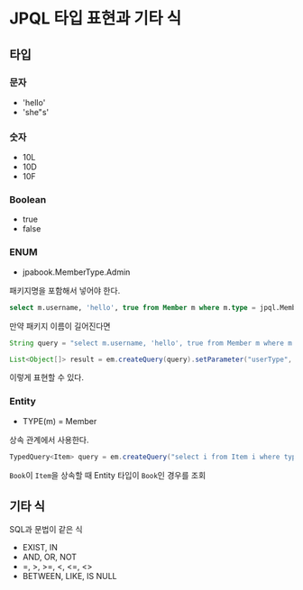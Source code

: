 # JPQL 타입 표현과 기타 식
## 타입
### 문자

- 'hello'
- 'she"s'

### 숫자

- 10L
- 10D
- 10F

### Boolean

- true
- false

### ENUM

- jpabook.MemberType.Admin

패키지명을 포함해서 넣어야 한다.

```sql
select m.username, 'hello', true from Member m where m.type = jpql.MemberType.ADMIN
```

만약 패키지 이름이 길어진다면

```java
String query = "select m.username, 'hello', true from Member m where m.type = :userType";

List<Object[]> result = em.createQuery(query).setParameter("userType", MemberType.ADMIN).getResulstList();
```

이렇게 표현할 수 있다.

### Entity

- TYPE(m) = Member

상속 관계에서 사용한다.

```java
TypedQuery<Item> query = em.createQuery("select i from Item i where type(i) = 'Book'", Item.class);
```

`Book`이 `Item`을 상속할 때 Entity 타입이 `Book`인 경우를 조회

## 기타 식

SQL과 문법이 같은 식

- EXIST, IN
- AND, OR, NOT
- =, >, >=, <, <=, <>
- BETWEEN, LIKE, IS NULL